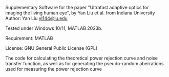 Supplementary Software for the paper "Ultrafast adaptive optics for imaging the living human eye", by Yan Liu et al. from Indiana University
Author: Yan Liu yl144@iu.edu

Tested under Windows 10/11, MATLAB 2023b.

Requirement: MATLAB

License: GNU General Public License (GPL)

The code for calculating the theoretical power rejection curve and noise transfer function, as well as for generating the pseudo-random aberrations used for measuring the power rejection curve 